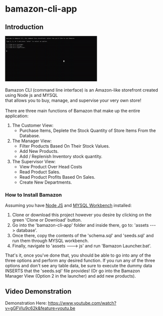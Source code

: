 # bamazon-cli-app

## Introduction
![Bamazon-Gif](/assets/images/bamazon.gif)
<br>
<br>
Bamazon CLI (command line interface) is an Amazon-like storefront created using Node js and MYSQL<br> that allows you to buy, manage, and supervise your very own store!
<br>
<br>
There are three main functions of Bamazon that make up the entire application:
1. The Customer View:
   * Purchase Items, Deplete the Stock Quantity of Store Items From the Database.
2. The Manager View:
   * Filter Products Based On Their Stock Values.
   * Add New Products.
   * Add / Replenish Inventory stock quantity.
3. The Supervisor View:
   * View Product Over Head Costs
   * Read Product Sales.
   * Read Product Profits Based On Sales.
   * Create New Departments.

### How to Install Bamazon
Assuming you have <a href="https://nodejs.org/en/">Node JS</a> and <a href="https://www.mysql.com/products/workbench/">MYSQL Workbench</a> installed:

1. Clone or download this project however you desire by clicking on the green 'Clone or Download' button.
2. Go into the 'bamazon-cli-app' folder and inside there, go to: 'assets ---> database'.
3. Once there, copy the contents of the 'schema.sql' and 'seeds.sql' and run them through MYSQL workbench.
4. Finally, navigate to 'assets ---> js' and run 'Bamazon Launcher.bat'.

That's it, once you've done that, you should be able to go into any of the three options and perform any desired function.
If you run any of the three options and don't see any table data, be sure to execute the dummy data INSERTS that the
'seeds.sql' file provides! (Or go into the Bamazon Manager View (Option 2 in the launcher) and add new products).

## Video Demonstration
Demonstration Here: https://www.youtube.com/watch?v=gGFVIu9c62k&feature=youtu.be
